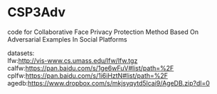 # CSP3Adv
code for Collaborative Face Privacy Protection Method Based On Adversarial Examples In Social Platforms  

datasets:  
lfw:http://vis-www.cs.umass.edu/lfw/lfw.tgz  
calfw:https://pan.baidu.com/s/1ge6wFuV#list/path=%2F  
cplfw:https://pan.baidu.com/s/1i6iHztN#list/path=%2F  
agedb:https://www.dropbox.com/s/mkjsyqytd5lcai9/AgeDB.zip?dl=0  
